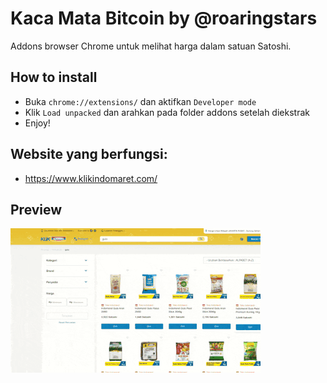 # Kaca Mata Bitcoin by @roaringstars
Addons browser Chrome untuk melihat harga dalam satuan Satoshi.

## How to install 
- Buka `chrome://extensions/` dan aktifkan `Developer mode`
- Klik `Load unpacked` dan arahkan pada folder addons setelah diekstrak
- Enjoy! 

## Website yang berfungsi:
- https://www.klikindomaret.com/


## Preview 
![Saat membuka klikindomaret.com](preview.gif)